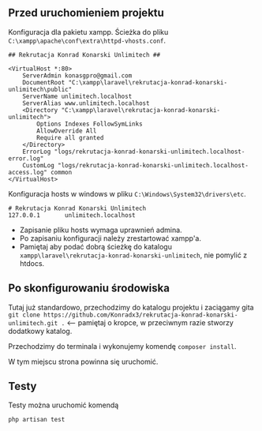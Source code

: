 ## Przed uruchomieniem projektu

Konfiguracja dla pakietu xampp. Ścieżka do pliku ```C:\xampp\apache\conf\extra\httpd-vhosts.conf```.
```apacheconf
## Rekrutacja Konrad Konarski Unlimitech ##

<VirtualHost *:80>
    ServerAdmin konasgpro@gmail.com
    DocumentRoot "C:\xampp\laravel\rekrutacja-konrad-konarski-unlimitech\public"
    ServerName unlimitech.localhost
    ServerAlias www.unlimitech.localhost
    <Directory "C:\xampp\laravel\rekrutacja-konrad-konarski-unlimitech">
        Options Indexes FollowSymLinks
        AllowOverride All
        Require all granted
    </Directory>
    ErrorLog "logs/rekrutacja-konrad-konarski-unlimitech.localhost-error.log"
    CustomLog "logs/rekrutacja-konrad-konarski-unlimitech.localhost-access.log" common
</VirtualHost>
```

Konfiguracja hosts w windows w pliku ```C:\Windows\System32\drivers\etc```.
```
# Rekrutacja Konrad Konarski Unlimitech
127.0.0.1       unlimitech.localhost
```

- Zapisanie pliku hosts wymaga uprawnień admina.
- Po zapisaniu konfiguracji należy zrestartować xampp'a.
- Pamiętaj aby podać dobrą ścieżkę do katalogu ```xampp\laravel\rekrutacja-konrad-konarski-unlimitech```, nie pomylić z htdocs.

## Po skonfigurowaniu środowiska
Tutaj już standardowo, przechodzimy do katalogu projektu i zaciągamy gita ```git clone https://github.com/Konradx3/rekrutacja-konrad-konarski-unlimitech.git .``` <-- pamiętaj o kropce, w przeciwnym razie stworzy dodatkowy katalog.

Przechodzimy do terminala i wykonujemy komendę ```composer install```.

W tym miejscu strona powinna się uruchomić.

## Testy
Testy można uruchomić komendą
```
php artisan test
```
